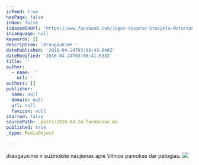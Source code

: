 ```yaml
---
inFeed: true
hasPage: false
inNav: false
isBasedOnUrl: 'https://www.facebook.com/Jogos-Vasaros-Stovykla-Moterims-1420853288240236/'
inLanguage: null
keywords: []
description: 'draugaukime '
datePublished: '2016-04-24T03:08:49.840Z'
dateModified: '2016-04-24T03:08:41.638Z'
title: ''
author:
  - name: ''
    url: ''
authors: []
publisher:
  name: null
  domain: null
  url: null
  favicon: null
starred: false
sourcePath: _posts/2016-04-24-facebooke.md
published: true
_type: MediaObject

---
```

draugaukime ir sužinokite naujienas apie Vilmos pamokas dar patogiau.
![](https://the-grid-user-content.s3-us-west-2.amazonaws.com/d54a8cfe-dc72-4735-bbfe-b32373199447.jpg)